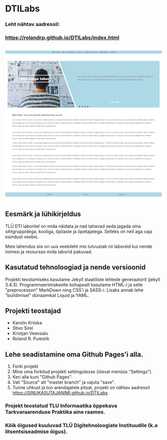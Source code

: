 # DTILabs

### Leht nähtav aadressil:
### https://rolandrp.github.io/DTILabs/index.html

![Pilt DTI Laborite uuest lehest](assets/img/mainpage.png)


## Eesmärk ja lühikirjeldus
TLÜ DTI laboritel on mida näidata ja nad tahavad seda jagada oma sihtgruppidega, kooliga, õpilaste ja õpetajatega. Selleks on neil aga vaja esindust veebis.

Meie lahendus siis on uus veebileht mis tutvustab nii laboreid kui nende inimesi ja ressursse mida laborid pakuvad.


## Kasutatud tehnoloogiad ja nende versioonid
Projekti teostamiseks kasutame Jekyll staatiliste lehtede generaatorit (jekyll 3.4.3). Programmeerimiskeelte kohapealt kasutame HTML-i ja selle "preprocessori" MarkDown ning CSS'i ja SASS-i. Lisaks annab lehe "buildimisel" dünaamikat Liquid ja YAML.


## Projekti teostajad
- Karolin Kriiska
- Stivo Sirel
- Kristjan Veensalu
- Roland R. Puiestik

## Lehe seadistamine oma Github Pages'i alla.

  1. Forki projekt
  2. Mine oma forkitud projekti settingutesse (üleval menüüs "Settings").
  3. Keri alla kuni "Github Pages".
  4. Vali "Source" alt "master branch" ja vajuta "save".
  5. Tunne uhkust ja too arendajatele pitsat, projekt on nähtav aadressil https://SINUKASUTAJANIMI.github.io/DTILabs


### Projekt teostatud TLU Informaatika õppekava Tarkvaraarenduse Praktika aine raames.

### Kõik õigused kuuluvad TLÜ Digitehnoloogiate Instituudile (k.a litsentsiseadmise õigus).

